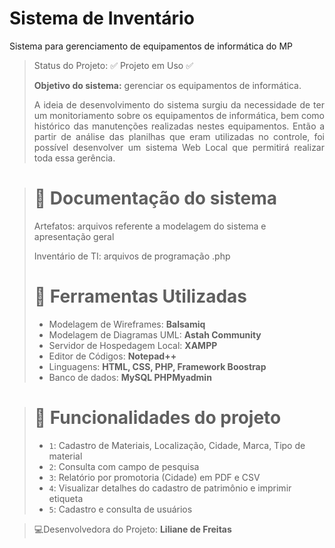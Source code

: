 # Sistema de Inventário
Sistema para gerenciamento de equipamentos de informática do MP

> Status do Projeto: :white_check_mark: Projeto em Uso :white_check_mark:
> <p align="justify"><b>Objetivo do sistema:</b> gerenciar os equipamentos de informática.
><p align="justify">A ideia de desenvolvimento do sistema surgiu da necessidade de ter um monitoriamento sobre os equipamentos de informática, bem como histórico das manutenções realizadas nestes equipamentos.
>Então a partir de análise das planilhas que eram utilizadas no controle, foi possível desenvolver um sistema Web Local que permitirá realizar toda essa gerência.

> # :file_folder: Documentação do sistema
><p>Artefatos: arquivos referente a modelagem do sistema e apresentação geral</p>
><p>Inventário de TI: arquivos de programação .php</p>
> 
> # :wrench: Ferramentas Utilizadas 
>* Modelagem de Wireframes: <b>Balsamiq</b>
>* Modelagem de Diagramas UML: <b>Astah Community</b>
>* Servidor de Hospedagem Local: <b>XAMPP</b>
>* Editor de Códigos: <b>Notepad++</b>
>* Linguagens: <b>HTML, CSS, PHP, Framework Boostrap</b>
>* Banco de dados: <b>MySQL PHPMyadmin</b>


>  # :hammer: Funcionalidades do projeto
>- `1`: Cadastro de Materiais, Localização, Cidade, Marca, Tipo de material
>- `2`: Consulta com campo de pesquisa
>- `3`: Relatório por promotoria (Cidade) em PDF e CSV
>- `4`: Visualizar detalhes do cadastro de patrimônio e imprimir etiqueta
>- `5`: Cadastro e consulta de usuários


>:computer:Desenvolvedora do Projeto: <b>Liliane de Freitas</b>
